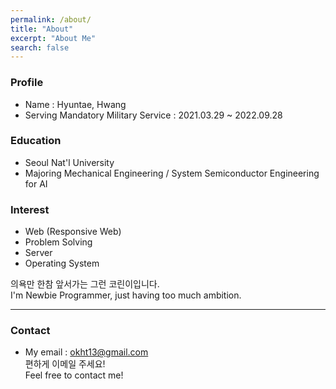 ```yaml
---
permalink: /about/
title: "About"
excerpt: "About Me"
search: false
--- 
```


### Profile
- Name : Hyuntae, Hwang
- Serving Mandatory Military Service : 2021.03.29 ~ 2022.09.28

### Education
- Seoul Nat'l University
- Majoring Mechanical Engineering / System Semiconductor Engineering for AI

### Interest
- Web (Responsive Web)
- Problem Solving
- Server
- Operating System

의욕만 한참 앞서가는 그런 코린이입니다.  
I'm Newbie Programmer, just having too much ambition.
___
### Contact
- My email : okht13@gmail.com  
편하게 이메일 주세요!  
Feel free to contact me! 